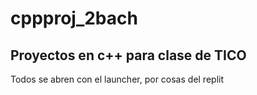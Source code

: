 # cppproj_2bach

Proyectos en c++ para clase de TICO
------
Todos se abren con el launcher, por cosas del replit
